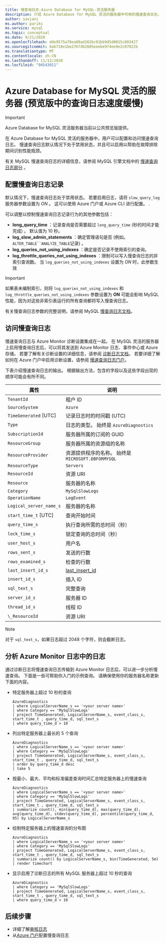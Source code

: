 ```yaml
---
title: 慢查询日志-Azure Database for MySQL-灵活服务器
description: 介绍 Azure Database for MySQL 灵活的服务器中可用的慢速查询日志。
author: savjani
ms.author: pariks
ms.service: mysql
ms.topic: conceptual
ms.date: 9/21/2020
ms.openlocfilehash: dde9575a70ea80ad262bc01bb9d5d0015c803427
ms.sourcegitcommit: 6ab718e1be2767db2605eeebe974ee9e2c07022b
ms.translationtype: MT
ms.contentlocale: zh-CN
ms.lasthandoff: 11/12/2020
ms.locfileid: "94543011"
---
```

# <a name="slow-query-logs-in-azure-database-for-mysql-flexible-server-preview"></a>Azure Database for MySQL 灵活的服务器 (预览版中的查询日志速度缓慢) 

> [!IMPORTANT] 
> Azure Database for MySQL 灵活服务器当前以公共预览版提供。

在 Azure Database for MySQL 灵活的服务器中，用户可以配置和访问慢速查询日志。 慢速查询日志默认情况下处于禁用状态，并且可以启用以帮助在故障排除期间识别性能瓶颈。

有关 MySQL 慢速查询日志的详细信息，请参阅 MySQL 引擎文档中的 [慢速查询日志部分](https://dev.mysql.com/doc/refman/5.7/en/slow-query-log.html) 。

## <a name="configure-slow-query-logging"></a>配置慢查询日志记录 
默认情况下，慢速查询日志处于禁用状态。 若要启用日志，请将 `slow_query_log` 服务器参数设置为 *ON* 。 这可以使用 Azure 门户或 Azure CLI 进行配置。 <!-- add link to server parameter-->. 

可以调整以控制慢速查询日志记录行为的其他参数包括：

- **long_query_time** ：记录查询是否需要超过 `long_query_time` (秒的时间才能完成) 。 默认值为 10 秒。
- **log_slow_admin_statements** ：确定管理语句是否 (例如。 `ALTER_TABLE``ANALYZE_TABLE`记录) 。
- **log_queries_not_using_indexes** ：确定是否记录不使用索引的查询。
- **log_throttle_queries_not_using_indexes** ：限制可以写入慢查询日志的非索引查询数。 当 `log_queries_not_using_indexes` 设置为 *ON* 时，此参数生效

> [!IMPORTANT]
> 如果表未编制索引，则将 `log_queries_not_using_indexes` 和 `log_throttle_queries_not_using_indexes` 参数设置为 **ON** 可能会影响 MySQL 性能，因为对这些非索引表运行的所有查询都将写入慢查询日志。

有关慢查询日志参数的完整说明，请参阅 MySQL [慢查询日志文档](https://dev.mysql.com/doc/refman/5.7/en/slow-query-log.html)。

## <a name="access-slow-query-logs"></a>访问慢查询日志

慢速查询日志与 Azure Monitor 诊断设置集成在一起。 在 MySQL 灵活的服务器上启用慢查询日志后，可以将其发送到 Azure Monitor 日志、事件中心或 Azure 存储。 若要了解有关诊断设置的详细信息，请参阅 [诊断日志文档](../../azure-monitor/platform/platform-logs-overview.md)。 若要详细了解如何在 Azure 门户中启用诊断设置，请参阅 [慢速查询日志门户](how-to-configure-slow-query-logs-portal.md#set-up-diagnostics)。

下表介绍慢速查询日志的输出。 根据输出方法，包含的字段以及这些字段出现的顺序可能会有所不同。

| **属性** | **说明** |
|---|---|
| `TenantId` | 租户 ID |
| `SourceSystem` | `Azure` |
| `TimeGenerated` [UTC] | 记录日志时的时间戳 (UTC) |
| `Type` | 日志的类型。 始终是 `AzureDiagnostics` |
| `SubscriptionId` | 服务器所属的订阅的 GUID |
| `ResourceGroup` | 服务器所属的资源组的名称 |
| `ResourceProvider` | 资源提供程序的名称。 始终是 `MICROSOFT.DBFORMYSQL` |
| `ResourceType` | `Servers` |
| `ResourceId` | 资源 URI |
| `Resource` | 服务器的名称 |
| `Category` | `MySqlSlowLogs` |
| `OperationName` | `LogEvent` |
| `Logical_server_name_s` | 服务器的名称 |
| `start_time_t` [UTC] | 查询开始时间 |
| `query_time_s` | 执行查询所需的总时间（秒） |
| `lock_time_s` | 锁定查询的总时间（秒） |
| `user_host_s` | 用户名 |
| `rows_sent_s` | 发送的行数 |
| `rows_examined_s` | 检查的行数 |
| `last_insert_id_s` | [last_insert_id](https://dev.mysql.com/doc/refman/5.7/en/information-functions.html#function_last-insert-id) |
| `insert_id_s` | 插入 ID |
| `sql_text_s` | 完整查询 |
| `server_id_s` | 服务器 ID |
| `thread_id_s` | 线程 ID |
| `\_ResourceId` | 资源 URI |

> [!Note]
> 对于 `sql_text_s`，如果日志超过 2048 个字符，则会截断日志。

## <a name="analyze-logs-in-azure-monitor-logs"></a>分析 Azure Monitor 日志中的日志

通过诊断日志将慢速查询日志传输到 Azure Monitor 日志后，可以进一步分析慢速查询。 下面是一些可帮助你入门的示例查询。 请确保使用你的服务器名称更新下面的内容。

- 特定服务器上超过 10 秒的查询

    ```Kusto
    AzureDiagnostics
    | where LogicalServerName_s == '<your server name>'
    | where Category == 'MySqlSlowLogs'
    | project TimeGenerated, LogicalServerName_s, event_class_s, start_time_t , query_time_d, sql_text_s 
    | where query_time_d > 10
    ```

- 列出特定服务器上最长的 5 个查询

    ```Kusto
    AzureDiagnostics
    | where LogicalServerName_s == '<your server name>'
    | where Category == 'MySqlSlowLogs'
    | project TimeGenerated, LogicalServerName_s, event_class_s, start_time_t , query_time_d, sql_text_s 
    | order by query_time_d desc
    | take 5
    ```

- 按最小、最大、平均和标准偏差查询时间汇总特定服务器上的慢速查询

    ```Kusto
    AzureDiagnostics
    | where LogicalServerName_s == '<your server name>'
    | where Category == 'MySqlSlowLogs'
    | project TimeGenerated, LogicalServerName_s, event_class_s, start_time_t , query_time_d, sql_text_s 
    | summarize count(), min(query_time_d), max(query_time_d), avg(query_time_d), stdev(query_time_d), percentile(query_time_d, 95) by LogicalServerName_s
    ```

- 绘制特定服务器上的慢速查询的分布图

    ```Kusto
    AzureDiagnostics
    | where LogicalServerName_s == '<your server name>'
    | where Category == 'MySqlSlowLogs'
    | project TimeGenerated, LogicalServerName_s, event_class_s, start_time_t , query_time_d, sql_text_s 
    | summarize count() by LogicalServerName_s, bin(TimeGenerated, 5m)
    | render timechart
    ```

- 显示启用了诊断日志的所有 MySQL 服务器上超过 10 秒的查询

    ```Kusto
    AzureDiagnostics
    | where Category == 'MySqlSlowLogs'
    | project TimeGenerated, LogicalServerName_s, event_class_s, start_time_t , query_time_d, sql_text_s 
    | where query_time_d > 10
    ```    
    
## <a name="next-steps"></a>后续步骤
- 详细了解[审核日志](concepts-audit-logs.md)
- 从[Azure 门户](how-to-configure-slow-query-logs-portal.md)配置慢查询日志
<!-- - [How to configure slow query logs from the Azure CLI](howto-configure-server-logs-in-cli.md). -->
